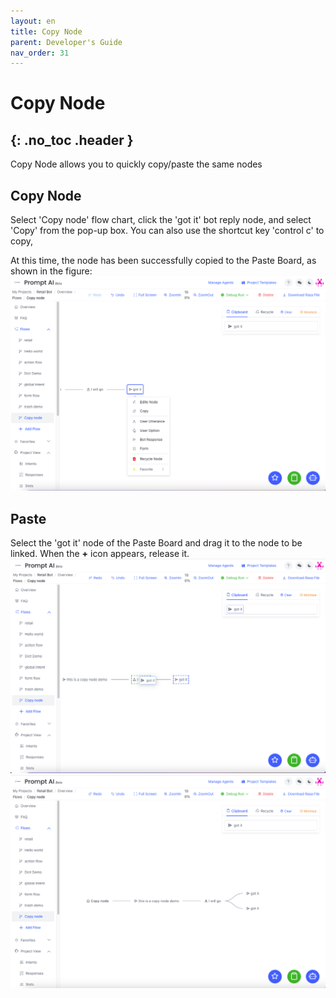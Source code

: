 ```yaml
---
layout: en
title: Copy Node
parent: Developer's Guide
nav_order: 31
---
```


# Copy Node
{: .no_toc .header }
---
Copy Node allows you to quickly copy/paste the same nodes

## Copy Node

Select 'Copy node' flow chart, click the 'got it' bot reply node, and select 'Copy' from the pop-up box. You can also use the shortcut key 'control c' to copy,

At this time, the node has been successfully copied to the Paste Board, as shown in the figure:
![01-copy](/assets/images/tutorial/copy/01-copy.png)

## Paste
Select the 'got it' node of the Paste Board and drag it to the node to be linked. When the **+** icon appears, release it.
![02-copy](/assets/images/tutorial/copy/02-copy.png)
![03-copy](/assets/images/tutorial/copy/03-copy.png)